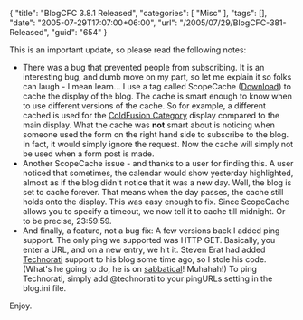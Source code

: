 {
	"title": "BlogCFC 3.8.1 Released",
	"categories": [
		"Misc"
	],
	"tags": [],
	"date": "2005-07-29T17:07:00+06:00",
	"url": "/2005/07/29/BlogCFC-381-Released",
	"guid": "654"
}

This is an important update, so please read the following notes:

<ul>
<li>There was a bug that prevented people from subscribing. It is an interesting bug, and dumb move on my part, so let me explain it so folks can laugh - I mean learn... I use a tag called ScopeCache (<a href="http://ray.camdenfamily.com/downloads/scopecache.zip">Download</a>) to cache the display of the blog. The cache is smart enough to know when to use different versions of the cache. So for example, a different cached is used for the <a href="http://ray.camdenfamily.com/index.cfm?mode=cat&catid=395FA1CE-D93A-60DF-CBD9B942C80F06B0">ColdFusion Category</a> display compared to the main display. What the cache was <b>not</b> smart about is noticing when someone used the form on the right hand side to subscribe to the blog. In fact, it would simply ignore the request. Now the cache will simply not be used when a form post is made.
<li>Another ScopeCache issue - and thanks to a user for finding this. A user noticed that sometimes, the calendar would show yesterday highlighted, almost as if the blog didn't notice that it was a new day. Well, the blog is set to cache forever. That means when the day passes, the cache still holds onto the display. This was easy enough to fix. Since ScopeCache allows you to specify a timeout, we now tell it to cache till midnight. Or to be precise, 23:59:59. 
<li>And finally, a feature, not a bug fix: A few versions back I added ping support. The only ping we supported was HTTP GET. Basically, you enter a URL, and on a new entry, we hit it. Steven Erat had added <a href="http://www.technorati.com">Technorati</a> support to his blog some time ago, so I stole his code. (What's he going to do, he is on <a href="http://www.talkingtree.com/blog/index.cfm?mode=entry&entry=63514BD4-50DA-0559-A06469B1A2629BEE">sabbatical</a>! Muhahah!) To ping Technorati, simply add @technorati to your pingURLs setting in the blog.ini file.
</ul>

Enjoy.